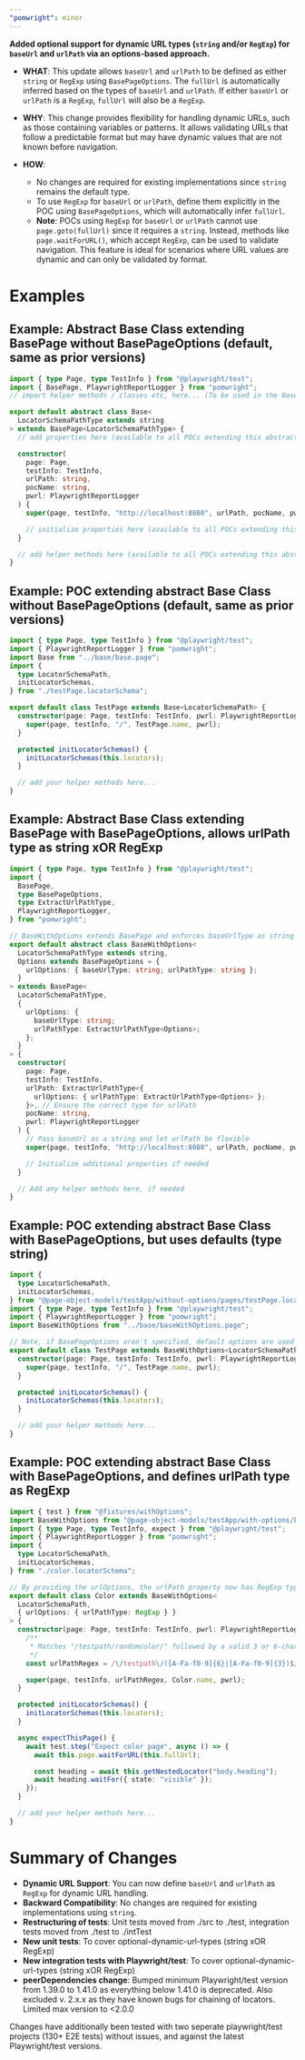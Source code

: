```yaml
---
"pomwright": minor
---
```


**Added optional support for dynamic URL types (`string` and/or `RegExp`) for `baseUrl` and `urlPath` via an options-based approach.**

- **WHAT**: This update allows `baseUrl` and `urlPath` to be defined as either `string` or `RegExp` using `BasePageOptions`. The `fullUrl` is automatically inferred based on the types of `baseUrl` and `urlPath`. If either `baseUrl` or `urlPath` is a `RegExp`, `fullUrl` will also be a `RegExp`.

- **WHY**: This change provides flexibility for handling dynamic URLs, such as those containing variables or patterns. It allows validating URLs that follow a predictable format but may have dynamic values that are not known before navigation.

- **HOW**:
  - No changes are required for existing implementations since `string` remains the default type.
  - To use `RegExp` for `baseUrl` or `urlPath`, define them explicitly in the POC using `BasePageOptions`, which will automatically infer `fullUrl`.
  - **Note**: POCs using `RegExp` for `baseUrl` or `urlPath` cannot use `page.goto(fullUrl)` since it requires a `string`. Instead, methods like `page.waitForURL()`, which accept `RegExp`, can be used to validate navigation. This feature is ideal for scenarios where URL values are dynamic and can only be validated by format.

# Examples

## Example: Abstract Base Class extending BasePage without BasePageOptions (default, same as prior versions)

```ts
import { type Page, type TestInfo } from "@playwright/test";
import { BasePage, PlaywrightReportLogger } from "pomwright";
// import helper methods / classes etc, here... (To be used in the Base POC)

export default abstract class Base<
  LocatorSchemaPathType extends string
> extends BasePage<LocatorSchemaPathType> {
  // add properties here (available to all POCs extending this abstract Base POC)

  constructor(
    page: Page,
    testInfo: TestInfo,
    urlPath: string,
    pocName: string,
    pwrl: PlaywrightReportLogger
  ) {
    super(page, testInfo, "http://localhost:8080", urlPath, pocName, pwrl);

    // initialize properties here (available to all POCs extending this abstract Base POC)
  }

  // add helper methods here (available to all POCs extending this abstract Base POC)
}
```

## Example: POC extending abstract Base Class without BasePageOptions (default, same as prior versions)

```ts
import { type Page, type TestInfo } from "@playwright/test";
import { PlaywrightReportLogger } from "pomwright";
import Base from "../base/base.page";
import {
  type LocatorSchemaPath,
  initLocatorSchemas,
} from "./testPage.locatorSchema";

export default class TestPage extends Base<LocatorSchemaPath> {
  constructor(page: Page, testInfo: TestInfo, pwrl: PlaywrightReportLogger) {
    super(page, testInfo, "/", TestPage.name, pwrl);
  }

  protected initLocatorSchemas() {
    initLocatorSchemas(this.locators);
  }

  // add your helper methods here...
}
```

## Example: Abstract Base Class extending BasePage with BasePageOptions, allows urlPath type as string xOR RegExp

```ts
import { type Page, type TestInfo } from "@playwright/test";
import {
  BasePage,
  type BasePageOptions,
  type ExtractUrlPathType,
  PlaywrightReportLogger,
} from "pomwright";

// BaseWithOptions extends BasePage and enforces baseUrlType as string
export default abstract class BaseWithOptions<
  LocatorSchemaPathType extends string,
  Options extends BasePageOptions = {
    urlOptions: { baseUrlType: string; urlPathType: string };
  }
> extends BasePage<
  LocatorSchemaPathType,
  {
    urlOptions: {
      baseUrlType: string;
      urlPathType: ExtractUrlPathType<Options>;
    };
  }
> {
  constructor(
    page: Page,
    testInfo: TestInfo,
    urlPath: ExtractUrlPathType<{
      urlOptions: { urlPathType: ExtractUrlPathType<Options> };
    }>, // Ensure the correct type for urlPath
    pocName: string,
    pwrl: PlaywrightReportLogger
  ) {
    // Pass baseUrl as a string and let urlPath be flexible
    super(page, testInfo, "http://localhost:8080", urlPath, pocName, pwrl);

    // Initialize additional properties if needed
  }

  // Add any helper methods here, if needed
}
```

## Example: POC extending abstract Base Class with BasePageOptions, but uses defaults (type string)

```ts
import {
  type LocatorSchemaPath,
  initLocatorSchemas,
} from "@page-object-models/testApp/without-options/pages/testPage.locatorSchema"; // same page & same locator schema as above
import { type Page, type TestInfo } from "@playwright/test";
import { PlaywrightReportLogger } from "pomwright";
import BaseWithOptions from "../base/baseWithOptions.page";

// Note, if BasePageOptions aren't specified, default options are used
export default class TestPage extends BaseWithOptions<LocatorSchemaPath> {
  constructor(page: Page, testInfo: TestInfo, pwrl: PlaywrightReportLogger) {
    super(page, testInfo, "/", TestPage.name, pwrl);
  }

  protected initLocatorSchemas() {
    initLocatorSchemas(this.locators);
  }

  // add your helper methods here...
}
```

## Example: POC extending abstract Base Class with BasePageOptions, and defines urlPath type as RegExp

```ts
import { test } from "@fixtures/withOptions";
import BaseWithOptions from "@page-object-models/testApp/with-options/base/baseWithOptions.page";
import { type Page, type TestInfo, expect } from "@playwright/test";
import { PlaywrightReportLogger } from "pomwright";
import {
  type LocatorSchemaPath,
  initLocatorSchemas,
} from "./color.locatorSchema";

// By providing the urlOptions, the urlPath property now has RegExp type instead of string type (default) for this POC
export default class Color extends BaseWithOptions<
  LocatorSchemaPath,
  { urlOptions: { urlPathType: RegExp } }
> {
  constructor(page: Page, testInfo: TestInfo, pwrl: PlaywrightReportLogger) {
    /**
     * Matches "/testpath/randomcolor/" followed by a valid 3 or 6-character hex color code.
     */
    const urlPathRegex = /\/testpath\/([A-Fa-f0-9]{6}|[A-Fa-f0-9]{3})$/;

    super(page, testInfo, urlPathRegex, Color.name, pwrl);
  }

  protected initLocatorSchemas() {
    initLocatorSchemas(this.locators);
  }

  async expectThisPage() {
    await test.step("Expect color page", async () => {
      await this.page.waitForURL(this.fullUrl);

      const heading = await this.getNestedLocator("body.heading");
      await heading.waitFor({ state: "visible" });
    });
  }

  // add your helper methods here...
}
```

# Summary of Changes

- **Dynamic URL Support**: You can now define `baseUrl` and `urlPath` as `RegExp` for dynamic URL handling.
- **Backward Compatibility**: No changes are required for existing implementations using `string`.
- **Restructuring of tests**: Unit tests moved from ./src to ./test, integration tests moved from ./test to ./intTest
- **New unit tests**: To cover optional-dynamic-url-types (string xOR RegExp)
- **New integration tests with Playwright/test**: To cover optional-dynamic-url-types (string xOR RegExp)
- **peerDependencies change**: Bumped minimum Playwright/test version from 1.39.0 to 1.41.0 as everything below 1.41.0 is deprecated. Also excluded v. 2.x.x as they have known bugs for chaining of locators. Limited max version to <2.0.0

Changes have additionally been tested with two seperate playwright/test projects (130+ E2E tests) without issues, and against the latest Playwright/test versions.
